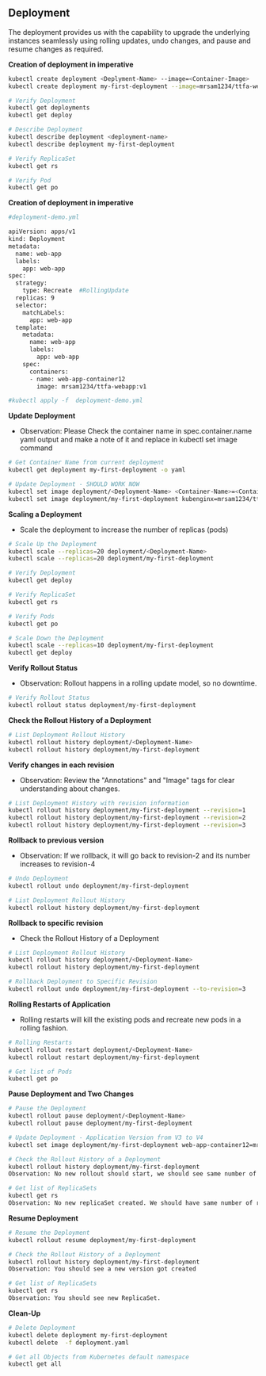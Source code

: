 
## Deployment
The deployment provides us with the capability to upgrade the underlying instances seamlessly using rolling updates, undo changes, and pause and resume changes as required.

**Creation of deployment in imperative**
```bash
kubectl create deployment <Deplyment-Name> --image=<Container-Image>
kubectl create deployment my-first-deployment --image=mrsam1234/ttfa-webapp:v1 

# Verify Deployment
kubectl get deployments
kubectl get deploy 

# Describe Deployment
kubectl describe deployment <deployment-name>
kubectl describe deployment my-first-deployment

# Verify ReplicaSet
kubectl get rs

# Verify Pod
kubectl get po

```

**Creation of deployment in imperative**

```bash
#deployment-demo.yml

apiVersion: apps/v1
kind: Deployment
metadata:
  name: web-app
  labels:
    app: web-app
spec:
  strategy:
    type: Recreate  #RollingUpdate
  replicas: 9
  selector:
    matchLabels:
      app: web-app
  template:
    metadata:
      name: web-app
      labels:
        app: web-app
    spec:
      containers:
      - name: web-app-container12
        image: mrsam1234/ttfa-webapp:v1

#kubectl apply -f  deployment-demo.yml
```


**Update Deployment**
- Observation: Please Check the container name in spec.container.name yaml output and make a note of it and replace in kubectl set image command
```bash
# Get Container Name from current deployment
kubectl get deployment my-first-deployment -o yaml

# Update Deployment - SHOULD WORK NOW
kubectl set image deployment/<Deployment-Name> <Container-Name>=<Container-Image> --record=true
kubectl set image deployment/my-first-deployment kubenginx=mrsam1234/ttfa-webapp:v2 --record=true
```


**Scaling a Deployment**
- Scale the deployment to increase the number of replicas (pods)
```bash
# Scale Up the Deployment
kubectl scale --replicas=20 deployment/<Deployment-Name>
kubectl scale --replicas=20 deployment/my-first-deployment 

# Verify Deployment
kubectl get deploy

# Verify ReplicaSet
kubectl get rs

# Verify Pods
kubectl get po

# Scale Down the Deployment
kubectl scale --replicas=10 deployment/my-first-deployment 
kubectl get deploy
```

**Verify Rollout Status**
- Observation: Rollout happens in a rolling update model, so no downtime.
```bash
# Verify Rollout Status 
kubectl rollout status deployment/my-first-deployment
```

**Check the Rollout History of a Deployment**
```bash
# List Deployment Rollout History
kubectl rollout history deployment/<Deployment-Name>
kubectl rollout history deployment/my-first-deployment  
```

**Verify changes in each revision**
- Observation: Review the "Annotations" and "Image" tags for clear understanding about changes.
```bash
# List Deployment History with revision information
kubectl rollout history deployment/my-first-deployment --revision=1
kubectl rollout history deployment/my-first-deployment --revision=2
kubectl rollout history deployment/my-first-deployment --revision=3
```


**Rollback to previous version**
- Observation: If we rollback, it will go back to revision-2 and its number increases to revision-4
```bash
# Undo Deployment
kubectl rollout undo deployment/my-first-deployment

# List Deployment Rollout History
kubectl rollout history deployment/my-first-deployment  
```

**Rollback to specific revision**
- Check the Rollout History of a Deployment
```bash
# List Deployment Rollout History
kubectl rollout history deployment/<Deployment-Name>
kubectl rollout history deployment/my-first-deployment 

# Rollback Deployment to Specific Revision
kubectl rollout undo deployment/my-first-deployment --to-revision=3
```


**Rolling Restarts of Application**
- Rolling restarts will kill the existing pods and recreate new pods in a rolling fashion.
```bash
# Rolling Restarts
kubectl rollout restart deployment/<Deployment-Name>
kubectl rollout restart deployment/my-first-deployment

# Get list of Pods
kubectl get po
```

**Pause Deployment and Two Changes**
```bash
# Pause the Deployment
kubectl rollout pause deployment/<Deployment-Name>
kubectl rollout pause deployment/my-first-deployment

# Update Deployment - Application Version from V3 to V4
kubectl set image deployment/my-first-deployment web-app-container12=mrsam1234/ttfa-webapp:v2 --record=true

# Check the Rollout History of a Deployment
kubectl rollout history deployment/my-first-deployment  
Observation: No new rollout should start, we should see same number of versions as we check earlier with last version number matches which we have noted earlier.

# Get list of ReplicaSets
kubectl get rs
Observation: No new replicaSet created. We should have same number of replicaSets as earlier when we took note. 
```

**Resume Deployment**
```bash
# Resume the Deployment
kubectl rollout resume deployment/my-first-deployment

# Check the Rollout History of a Deployment
kubectl rollout history deployment/my-first-deployment  
Observation: You should see a new version got created

# Get list of ReplicaSets
kubectl get rs
Observation: You should see new ReplicaSet.
```


**Clean-Up**
```bash
# Delete Deployment
kubectl delete deployment my-first-deployment
kubectl delete  -f deployment.yaml

# Get all Objects from Kubernetes default namespace
kubectl get all
```